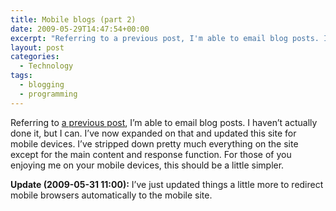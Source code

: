 ```yaml
---
title: Mobile blogs (part 2)
date: 2009-05-29T14:47:54+00:00
excerpt: "Referring to a previous post, I'm able to email blog posts. I haven't actually done it, but I can. I've now updated this site for mobile devices."
layout: post
categories:
  - Technology
tags:
  - blogging
  - programming
---
```

Referring to [a previous post](http://craigmcn.ca/mobile-blogs.html "Mobile blogs"), I&#8217;m able to email blog posts. I haven&#8217;t actually done it, but I can. I&#8217;ve now expanded on that and updated this site for mobile devices. I&#8217;ve stripped down pretty much everything on the site except for the main content and response function. For those of you enjoying me on your mobile devices, this should be a little simpler.

**Update (2009-05-31 11:00):** I&#8217;ve just updated things a little more to redirect mobile browsers automatically to the mobile site.